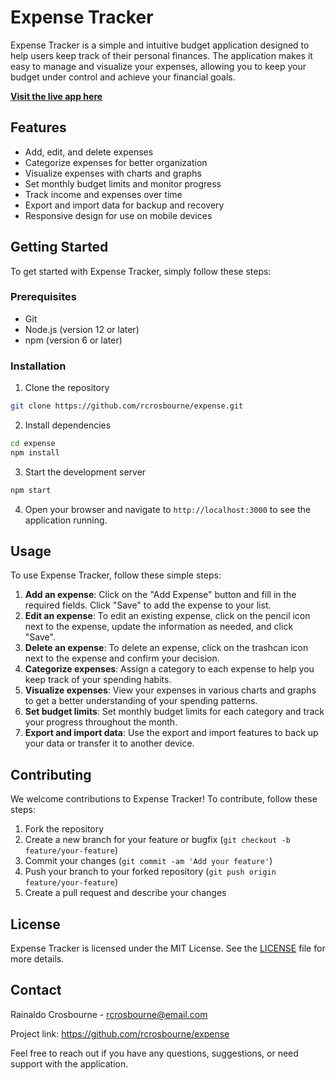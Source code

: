 # Expense Tracker

Expense Tracker is a simple and intuitive budget application designed to help users keep track of their personal finances. The application makes it easy to manage and visualize your expenses, allowing you to keep your budget under control and achieve your financial goals.

**[Visit the live app here](https://expense-kappa.vercel.app/)**

## Features

- Add, edit, and delete expenses
- Categorize expenses for better organization
- Visualize expenses with charts and graphs
- Set monthly budget limits and monitor progress
- Track income and expenses over time
- Export and import data for backup and recovery
- Responsive design for use on mobile devices

## Getting Started

To get started with Expense Tracker, simply follow these steps:

### Prerequisites

- Git
- Node.js (version 12 or later)
- npm (version 6 or later)

### Installation

1. Clone the repository

```bash
git clone https://github.com/rcrosbourne/expense.git
```

2. Install dependencies

```bash
cd expense
npm install
```

3. Start the development server

```bash
npm start
```

4. Open your browser and navigate to `http://localhost:3000` to see the application running.


## Usage

To use Expense Tracker, follow these simple steps:

1. **Add an expense**: Click on the "Add Expense" button and fill in the required fields. Click "Save" to add the expense to your list.
2. **Edit an expense**: To edit an existing expense, click on the pencil icon next to the expense, update the information as needed, and click "Save".
3. **Delete an expense**: To delete an expense, click on the trashcan icon next to the expense and confirm your decision.
4. **Categorize expenses**: Assign a category to each expense to help you keep track of your spending habits.
5. **Visualize expenses**: View your expenses in various charts and graphs to get a better understanding of your spending patterns.
6. **Set budget limits**: Set monthly budget limits for each category and track your progress throughout the month.
7. **Export and import data**: Use the export and import features to back up your data or transfer it to another device.

## Contributing

We welcome contributions to Expense Tracker! To contribute, follow these steps:

1. Fork the repository
2. Create a new branch for your feature or bugfix (`git checkout -b feature/your-feature`)
3. Commit your changes (`git commit -am 'Add your feature'`)
4. Push your branch to your forked repository (`git push origin feature/your-feature`)
5. Create a pull request and describe your changes

## License

Expense Tracker is licensed under the MIT License. See the [LICENSE](LICENSE) file for more details.

## Contact

Rainaldo Crosbourne - rcrosbourne@email.com

Project link: https://github.com/rcrosbourne/expense

Feel free to reach out if you have any questions, suggestions, or need support with the application.

